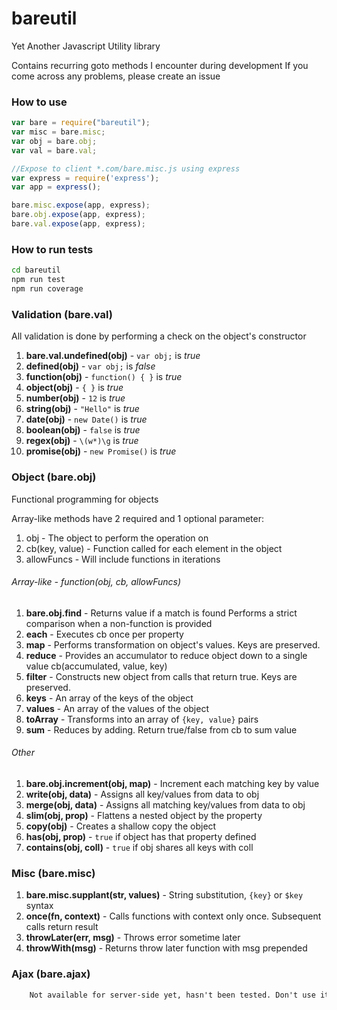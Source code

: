 # bareutil
Yet Another Javascript Utility library

Contains recurring goto methods I encounter during development
If you come across any problems, please create an issue

### How to use

```javascript
var bare = require("bareutil");
var misc = bare.misc;
var obj = bare.obj;
var val = bare.val;

//Expose to client *.com/bare.misc.js using express
var express = require('express');
var app = express();

bare.misc.expose(app, express);
bare.obj.expose(app, express);
bare.val.expose(app, express);
```

### How to run tests

```bash
cd bareutil
npm run test
npm run coverage
```

### Validation (bare.val)

All validation is done by performing a check on the object's constructor

 1. **bare.val.undefined(obj)** - `var obj;` is *true*
 2. **defined(obj)** - `var obj;` is *false*
 3. **function(obj)** - `function() { }` is *true*
 4. **object(obj)** - `{ }` is *true*
 5. **number(obj)** - `12` is *true*
 6. **string(obj)** - `"Hello"` is *true*
 7. **date(obj)** - `new Date()` is *true*
 8. **boolean(obj)** - `false` is *true*
 9. **regex(obj)** - `\(w*)\g` is *true*
 10. **promise(obj)** - `new Promise()` is *true*

### Object (bare.obj)

Functional programming for objects

Array-like methods have 2 required and 1 optional parameter:
 1. obj - The object to perform the operation on
 2. cb(key, value) - Function called for each element in the object
 3. allowFuncs - Will include functions in iterations

###### Array-like - function(obj, cb, allowFuncs)

 1. **bare.obj.find** - Returns value if a match is found
    Performs a strict comparison when a non-function is provided
 2. **each** - Executes cb once per property
 3. **map** - Performs transformation on object's values. Keys are preserved.
 4. **reduce** - Provides an accumulator to reduce object down to a single value
	cb(accumulated, value, key)
 5. **filter** - Constructs new object from calls that return true. Keys are preserved.
 6. **keys** - An array of the keys of the object
 7. **values** - An array of the values of the object
 8. **toArray** - Transforms into an array of `{key, value}` pairs
 9. **sum** - Reduces by adding. Return true/false from cb to sum value

###### Other

 1. **bare.obj.increment(obj, map)** - Increment each matching key by value
 2. **write(obj, data)** - Assigns all key/values from data to obj
 3. **merge(obj, data)** - Assigns all matching key/values from data to obj
 4. **slim(obj, prop)** - Flattens a nested object by the property
 5. **copy(obj)** - Creates a shallow copy the object
 6. **has(obj, prop)** - `true` if object has that property defined
 7. **contains(obj, coll)** - `true` if obj shares all keys with coll

### Misc (bare.misc)

 1. **bare.misc.supplant(str, values)** - String substitution, `{key}` or `$key` syntax
 2. **once(fn, context)** - Calls functions with context only once. Subsequent calls return result
 3. **throwLater(err, msg)** - Throws error sometime later
 4. **throwWith(msg)** - Returns throw later function with msg prepended

### Ajax (bare.ajax)

```html
    Not available for server-side yet, hasn't been tested. Don't use it
```
